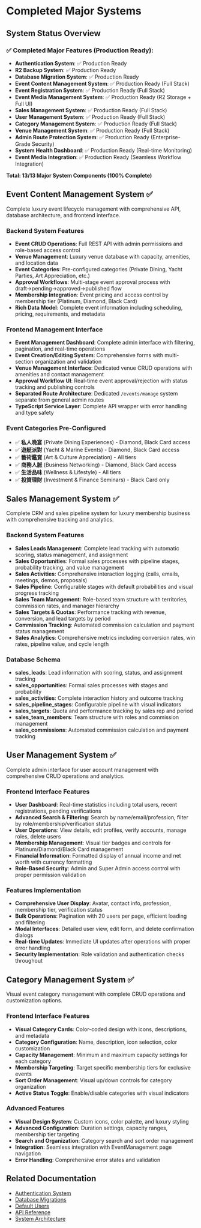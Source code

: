 # Completed Major Systems

## System Status Overview

### ✅ **Completed Major Features (Production Ready):**

- **Authentication System**: ✅ Production Ready
- **R2 Backup System**: ✅ Production Ready  
- **Database Migration System**: ✅ Production Ready
- **Event Content Management System**: ✅ Production Ready (Full Stack)
- **Event Registration System**: ✅ Production Ready (Full Stack)
- **Event Media Management System**: ✅ Production Ready (R2 Storage + Full UI)
- **Sales Management System**: ✅ Production Ready (Full Stack)
- **User Management System**: ✅ Production Ready (Full Stack)
- **Category Management System**: ✅ Production Ready (Full Stack)
- **Venue Management System**: ✅ Production Ready (Full Stack)
- **Admin Route Protection System**: ✅ Production Ready (Enterprise-Grade Security)
- **System Health Dashboard**: ✅ Production Ready (Real-time Monitoring)
- **Event Media Integration**: ✅ Production Ready (Seamless Workflow Integration)

**Total: 13/13 Major System Components (100% Complete)**

## Event Content Management System ✅

Complete luxury event lifecycle management with comprehensive API, database architecture, and frontend interface.

### Backend System Features
- **Event CRUD Operations**: Full REST API with admin permissions and role-based access control
- **Venue Management**: Luxury venue database with capacity, amenities, and location data
- **Event Categories**: Pre-configured categories (Private Dining, Yacht Parties, Art Appreciation, etc.)
- **Approval Workflows**: Multi-stage event approval process with draft→pending→approved→published flow
- **Membership Integration**: Event pricing and access control by membership tier (Platinum, Diamond, Black Card)
- **Rich Data Model**: Complete event information including scheduling, pricing, requirements, and metadata

### Frontend Management Interface
- **Event Management Dashboard**: Complete admin interface with filtering, pagination, and real-time operations
- **Event Creation/Editing System**: Comprehensive forms with multi-section organization and validation
- **Venue Management Interface**: Dedicated venue CRUD operations with amenities and contact management
- **Approval Workflow UI**: Real-time event approval/rejection with status tracking and publishing controls
- **Separated Route Architecture**: Dedicated `/events/manage` system separate from general admin routes
- **TypeScript Service Layer**: Complete API wrapper with error handling and type safety

### Event Categories Pre-Configured
- ✅ **私人晚宴** (Private Dining Experiences) - Diamond, Black Card access
- ✅ **遊艇派對** (Yacht & Marine Events) - Diamond, Black Card access
- ✅ **藝術鑑賞** (Art & Culture Appreciation) - All tiers
- ✅ **商務人脈** (Business Networking) - Diamond, Black Card access
- ✅ **生活品味** (Wellness & Lifestyle) - All tiers
- ✅ **投資理財** (Investment & Finance Seminars) - Black Card only

## Sales Management System ✅

Complete CRM and sales pipeline system for luxury membership business with comprehensive tracking and analytics.

### Backend System Features
- **Sales Leads Management**: Complete lead tracking with automatic scoring, status management, and assignment
- **Sales Opportunities**: Formal sales processes with pipeline stages, probability tracking, and value management
- **Sales Activities**: Comprehensive interaction logging (calls, emails, meetings, demos, proposals)
- **Sales Pipeline**: Configurable stages with default probabilities and visual progress tracking
- **Sales Team Management**: Role-based team structure with territories, commission rates, and manager hierarchy
- **Sales Targets & Quotas**: Performance tracking with revenue, conversion, and lead targets by period
- **Commission Tracking**: Automated commission calculation and payment status management
- **Sales Analytics**: Comprehensive metrics including conversion rates, win rates, pipeline value, and cycle length

### Database Schema
- **sales_leads**: Lead information with scoring, status, and assignment tracking
- **sales_opportunities**: Formal sales processes with stages and probability
- **sales_activities**: Complete interaction history and outcome tracking
- **sales_pipeline_stages**: Configurable pipeline with visual indicators
- **sales_targets**: Quota and performance tracking by sales rep and period
- **sales_team_members**: Team structure with roles and commission management
- **sales_commissions**: Automated commission calculation and payment tracking

## User Management System ✅

Complete admin interface for user account management with comprehensive CRUD operations and analytics.

### Frontend Interface Features
- **User Dashboard**: Real-time statistics including total users, recent registrations, pending verifications
- **Advanced Search & Filtering**: Search by name/email/profession, filter by role/membership/verification status
- **User Operations**: View details, edit profiles, verify accounts, manage roles, delete users
- **Membership Management**: Visual tier badges and controls for Platinum/Diamond/Black Card management
- **Financial Information**: Formatted display of annual income and net worth with currency formatting
- **Role-Based Security**: Admin and Super Admin access control with proper permission validation

### Features Implementation
- **Comprehensive User Display**: Avatar, contact info, profession, membership tier, verification status
- **Bulk Operations**: Pagination with 20 users per page, efficient loading and filtering
- **Modal Interfaces**: Detailed user view, edit form, and delete confirmation dialogs
- **Real-time Updates**: Immediate UI updates after operations with proper error handling
- **Security Implementation**: Role validation and authentication checks throughout

## Category Management System ✅

Visual event category management with complete CRUD operations and customization options.

### Frontend Interface Features
- **Visual Category Cards**: Color-coded design with icons, descriptions, and metadata
- **Category Configuration**: Name, description, icon selection, color customization
- **Capacity Management**: Minimum and maximum capacity settings for each category
- **Membership Targeting**: Target specific membership tiers for exclusive events
- **Sort Order Management**: Visual up/down controls for category organization
- **Active Status Toggle**: Enable/disable categories with visual indicators

### Advanced Features
- **Visual Design System**: Custom icons, color palette, and luxury styling
- **Advanced Configuration**: Duration settings, capacity ranges, membership tier targeting
- **Search and Organization**: Category search and sort order management
- **Integration**: Seamless integration with EventManagement page navigation
- **Error Handling**: Comprehensive error states and validation

## Related Documentation
- [Authentication System](../AUTHENTICATION_IMPLEMENTATION.md)
- [Database Migrations](../DATABASE_MIGRATIONS.md)
- [Default Users](../DEFAULT_USERS.md)
- [API Reference](../api/API_REFERENCE.md)
- [System Architecture](../architecture/SYSTEM_ARCHITECTURE.md)